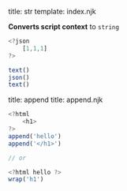 
title: str 
template: index.njk


**Converts script context** to ````string````

```js
<?json
    [1,1,1]
?>

text()
json()
text()
```
title: append
title: append.njk

```js
<?html
    <h1>
?>
append('hello')
append('</h1>')

// or

<?html hello ?>
wrap('h1')
```